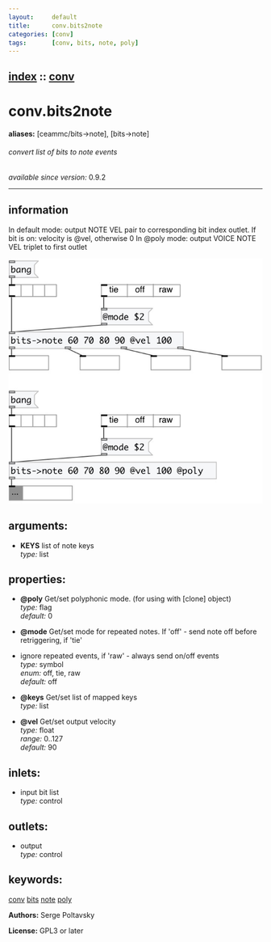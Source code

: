 ```yaml
---
layout:     default
title:      conv.bits2note
categories: [conv]
tags:       [conv, bits, note, poly]
---
```

[index](index.html) :: [conv](category_conv.html)
---

# conv.bits2note
**aliases:** [ceammc/bits-&gt;note], [bits-&gt;note]


###### convert list of bits to note events

*available since version:* 0.9.2

---


## information
In default mode: output NOTE VEL pair to corresponding bit index outlet. If bit is on: velocity is @vel, otherwise 0 In @poly mode: output VOICE NOTE VEL triplet to first outlet


[![example](../examples/img/conv.bits2note.jpg)](../examples/pd/conv.bits2note.pd)



## arguments:

* **KEYS**
list of note keys<br>
_type:_ list<br>





## properties:

* **@poly** 
Get/set polyphonic mode. (for using with [clone] object)<br>
_type:_ flag<br>
_default:_ 0<br>

* **@mode** 
Get/set mode for repeated notes. If &#39;off&#39; - send note off before retriggering, if &#39;tie&#39;
- ignore repeated events, if &#39;raw&#39; - always send on/off events<br>
_type:_ symbol<br>
_enum:_ off, tie, raw<br>
_default:_ off<br>

* **@keys** 
Get/set list of mapped keys<br>
_type:_ list<br>

* **@vel** 
Get/set output velocity<br>
_type:_ float<br>
_range:_ 0..127<br>
_default:_ 90<br>



## inlets:

* input bit list<br>
_type:_ control



## outlets:

* output<br>
_type:_ control



## keywords:

[conv](keywords/conv.html)
[bits](keywords/bits.html)
[note](keywords/note.html)
[poly](keywords/poly.html)






**Authors:** Serge Poltavsky




**License:** GPL3 or later





